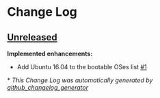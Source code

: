 # Change Log

## [Unreleased](https://github.com/ferrarimarco/pxe/tree/HEAD)

**Implemented enhancements:**

- Add Ubuntu 16.04 to the bootable OSes list [\#1](https://github.com/ferrarimarco/pxe/issues/1)



\* *This Change Log was automatically generated by [github_changelog_generator](https://github.com/skywinder/Github-Changelog-Generator)*